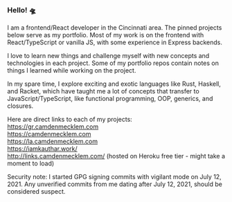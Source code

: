 ### Hello! 🛸

I am a frontend/React developer in the Cincinnati area. The pinned projects below serve as my portfolio. Most of my work is on the frontend with React/TypeScript or vanilla JS, with some experience in Express backends.

I love to learn new things and challenge myself with new concepts and technologies in each project. Some of my portfolio repos contain notes on things I learned while working on the project.

In my spare time, I explore exciting and exotic languages like Rust, Haskell, and Racket, which have taught me a lot of concepts that transfer to JavaScript/TypeScript, like functional programming, OOP, generics, and closures.

Here are direct links to each of my projects:   
https://gr.camdenmecklem.com   
https://camdenmecklem.com   
https://la.camdenmecklem.com   
https://iamkauthar.work/   
http://links.camdenmecklem.com/ (hosted on Heroku free tier - might take a moment to load)   

Security note: I started GPG signing commits with vigilant mode on July 12, 2021. Any unverified commits from me dating after July 12, 2021, should be considered suspect.
